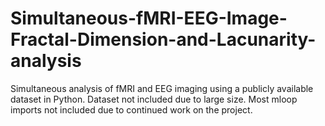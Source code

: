 # Simultaneous-fMRI-EEG-Image-Fractal-Dimension-and-Lacunarity-analysis
Simultaneous analysis of fMRI and EEG imaging using a publicly available dataset in Python.
Dataset not included due to large size.
Most mloop imports not included due to continued work on the project.

